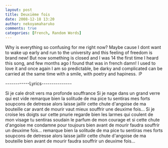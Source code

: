 ```yaml
---
layout: post
title: Deuxième fois
date: 2008-12-18 13:20
author: nekoyamaharuko
comments: true
categories: [French, Random Words]
---
```

Why is everything so confusing for me right now? Maybe cause I dont want to wake up early and run to the university and this feeling of freedom is brand new! But now something is closed and I was 14 the first time I heard this song, and few months ago I found that was in french damn! I used to love it and once again I am so predictable, be darky and complicated can be carried at the same time with a smile, with poetry and hapiness. :P

------------Lyrics---------------

Si je cale
droit vers ma profonde souffrance
Si je nage
dans un grand verre qui est vide
remarque bien la solitude de ma pice
tu sentiras mes forts soupcons de detresse
alors laisse jaillir cette chute d'angoise de ma bouteille
car avant de mourir vaut mieux
souffrir une deuxime fois...
Si je croise
les doigts sur cette pnurie
regarde bien les larmes qui coulent de mon visage
tu sentiras soudain le parfum de mon courage
et si cette chute d'angoise me condamne pour toujours
bien avant de mourir faudra
souffrir un deuxime fois...
remarque bien la solitude de ma pice
tu sentiras mes forts soupcons de detresse
alors laisse jaillir cette chute d'angoise de ma bouteille
bien avant de mourir faudra
souffrir un deuxime fois...

